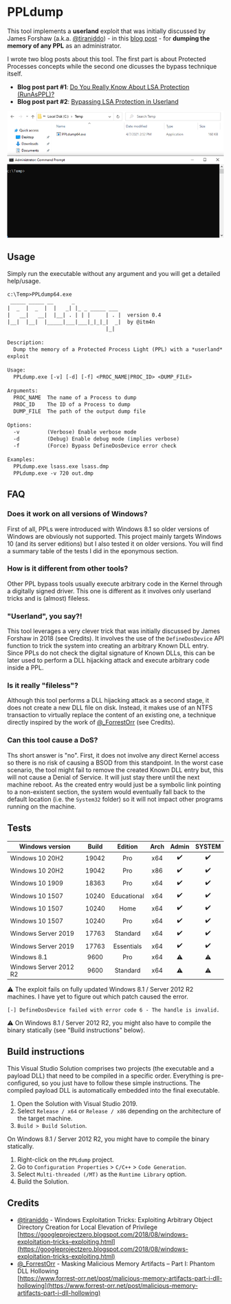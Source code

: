 # PPLdump

This tool implements a __userland__ exploit that was initially discussed by James Forshaw (a.k.a. [@tiraniddo](https://twitter.com/tiraniddo)) - in this [blog post](https://googleprojectzero.blogspot.com/2018/08/windows-exploitation-tricks-exploiting.html) - for __dumping the memory of any PPL__ as an administrator.

I wrote two blog posts about this tool. The first part is about Protected Processes concepts while the second one dicusses the bypass technique itself.

- __Blog post part #1__: [Do You Really Know About LSA Protection (RunAsPPL)?](https://itm4n.github.io/lsass-runasppl/)
- __Blog post part #2__: [Bypassing LSA Protection in Userland](https://blog.scrt.ch/2021/04/22/bypassing-lsa-protection-in-userland/)

<p align="center">
  <img src="demo.gif">
</p>

## Usage

Simply run the executable without any argument and you will get a detailed help/usage.

```console
c:\Temp>PPLdump64.exe
 _____ _____ __      _
|  _  |  _  |  |   _| |_ _ _____ ___
|   __|   __|  |__| . | | |     | . |  version 0.4
|__|  |__|  |_____|___|___|_|_|_|  _|  by @itm4n
                                |_|

Description:
  Dump the memory of a Protected Process Light (PPL) with a *userland* exploit

Usage:
  PPLdump.exe [-v] [-d] [-f] <PROC_NAME|PROC_ID> <DUMP_FILE>

Arguments:
  PROC_NAME  The name of a Process to dump
  PROC_ID    The ID of a Process to dump
  DUMP_FILE  The path of the output dump file

Options:
  -v         (Verbose) Enable verbose mode
  -d         (Debug) Enable debug mode (implies verbose)
  -f         (Force) Bypass DefineDosDevice error check

Examples:
  PPLdump.exe lsass.exe lsass.dmp
  PPLdump.exe -v 720 out.dmp
```

## FAQ

### Does it work on all versions of Windows?

First of all, PPLs were introduced with Windows 8.1 so older versions of Windows are obviously not supported. This project mainly targets Windows 10 (and its server editions) but I also tested it on older versions. You will find a summary table of the tests I did in the eponymous section.

### How is it different from other tools?

Other PPL bypass tools usually execute arbitrary code in the Kernel through a digitally signed driver. This one is different as it involves only userland tricks and is (almost) fileless.

### "Userland", you say?!

This tool leverages a very clever trick that was initially discussed by James Forshaw in 2018 (see Credits). It involves the use of the `DefineDosDevice` API function to trick the system into creating an arbitrary Known DLL entry. Since PPLs do not check the digital signature of Known DLLs, this can be later used to perform a DLL hijacking attack and execute arbitrary code inside a PPL.

### Is it really "fileless"?

Although this tool performs a DLL hijacking attack as a second stage, it does not create a new DLL file on disk. Instead, it makes use of an NTFS transaction to virtually replace the content of an existing one, a technique directly inspired by the work of [@\_ForrestOrr](https://twitter.com/_ForrestOrr) (see Credits).

### Can this tool cause a DoS?

Ths short answer is "no". First, it does not involve any direct Kernel access so there is no risk of causing a BSOD from this standpoint. In the worst case scenario, the tool might fail to remove the created Known DLL entry but, this will not cause a Denial of Service. It will just stay there until the next machine reboot. As the created entry would just be a symbolic link pointing to a non-existent section, the system would eventually fall back to the default location (i.e. the `System32` folder) so it will not impact other programs running on the machine.

## Tests

| Windows version | Build | Edition | Arch | Admin | SYSTEM |
| --- | :---: | :---: | :---: | :---: | :---: |
| Windows 10 20H2 | 19042 | Pro | x64 | :heavy_check_mark: | :heavy_check_mark: |
| Windows 10 20H2 | 19042 | Pro | x86 | :heavy_check_mark: | :heavy_check_mark: |
| Windows 10 1909 | 18363 | Pro | x64 | :heavy_check_mark: | :heavy_check_mark: |
| Windows 10 1507 | 10240 | Educational | x64 | :heavy_check_mark: | :heavy_check_mark: |
| Windows 10 1507 | 10240 | Home | x64 | :heavy_check_mark: | :heavy_check_mark: |
| Windows 10 1507 | 10240 | Pro | x64 | :heavy_check_mark: | :heavy_check_mark: |
| Windows Server 2019 | 17763 | Standard | x64 | :heavy_check_mark: | :heavy_check_mark: |
| Windows Server 2019 | 17763 | Essentials | x64 | :heavy_check_mark: | :heavy_check_mark: |
| Windows 8.1 | 9600 | Pro | x64 | :warning: | :warning: |
| Windows Server 2012 R2 | 9600 | Standard | x64 | :warning: | :warning: |

:warning: The exploit fails on fully updated Windows 8.1 / Server 2012 R2 machines. I have yet to figure out which patch caused the error.

```console
[-] DefineDosDevice failed with error code 6 - The handle is invalid.
```

:warning: On Windows 8.1 / Server 2012 R2, you might also have to compile the binary statically (see "Build instructions" below).

## Build instructions

This Visual Studio Solution comprises two projects (the executable and a payload DLL) that need to be compiled in a specific order. Everything is pre-configured, so you just have to follow these simple instructions. The compiled payload DLL is automatically embedded into the final executable.

1. Open the Solution with Visual Studio 2019.
2. Select `Release / x64` or `Release / x86` depending on the architecture of the target machine.
3. `Build > Build Solution`.

On Windows 8.1 / Server 2012 R2, you might have to compile the binary statically.

1. Right-click on the `PPLdump` project.
2. Go to `Configuration Properties` > `C/C++` > `Code Generation`.
3. Select `Multi-threaded (/MT)` as the `Runtime Library` option.
4. Build the Solution.

## Credits

- [@tiraniddo](https://twitter.com/tiraniddo) - Windows Exploitation Tricks: Exploiting Arbitrary Object Directory Creation for Local Elevation of Privilege  
[https://googleprojectzero.blogspot.com/2018/08/windows-exploitation-tricks-exploiting.html](https://googleprojectzero.blogspot.com/2018/08/windows-exploitation-tricks-exploiting.html)
- [@\_ForrestOrr](https://twitter.com/_ForrestOrr) - Masking Malicious Memory Artifacts – Part I: Phantom DLL Hollowing  
[https://www.forrest-orr.net/post/malicious-memory-artifacts-part-i-dll-hollowing](https://www.forrest-orr.net/post/malicious-memory-artifacts-part-i-dll-hollowing)
